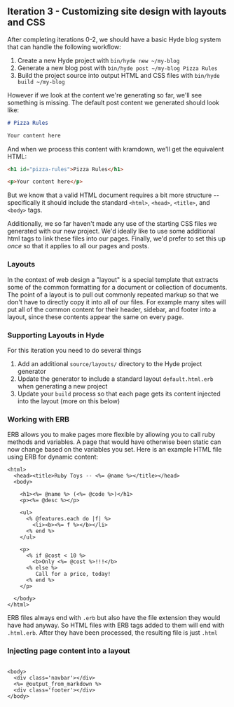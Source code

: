 ## Iteration 3 - Customizing site design with layouts and CSS

After completing iterations 0-2, we should have a basic Hyde blog system that can handle the following workflow:

1. Create a new Hyde project with `bin/hyde new ~/my-blog`
2. Generate a new blog post with `bin/hyde post ~/my-blog Pizza Rules`
3. Build the project source into output HTML and CSS files with `bin/hyde build ~/my-blog`

However if we look at the content we're generating so far, we'll see something is missing. The default post content we generated should look like:

```markdown
# Pizza Rules

Your content here
```

And when we process this content with kramdown, we'll get the equivalent HTML:

```html
<h1 id="pizza-rules">Pizza Rules</h1>

<p>Your content here</p>
```

But we know that a valid HTML document requires a bit more structure -- specifically it should include the standard `<html>`, `<head>`, `<title>`, and `<body>` tags.

Additionally, we so far haven't made any use of the starting CSS files we generated with our new project. We'd ideally like to use some additional html tags to link these files into our pages. Finally, we'd prefer to set this up _once_ so that it applies to all our pages and posts.

### Layouts

In the context of web design a "layout" is a special template that extracts some of the common formatting for a document or collection of documents. The point of a layout is to pull out commonly repeated markup so that we don't have to directly copy it into all of our files. For example many sites will put all of the common content for their header, sidebar, and footer into a layout, since these contents appear the same on every page.

### Supporting Layouts in Hyde

For this iteration you need to do several things

1. Add an additional `source/layouts/` directory to the Hyde project generator
2. Update the generator to include a standard layout `default.html.erb` when generating a new project
3. Update your `build` process so that each page gets its content injected into the layout (more on this below)


### Working with ERB

ERB allows you to make pages more flexible by allowing you to call ruby methods and variables. A page that would have otherwise been static can now change based on the variables you set. Here is an example HTML file using ERB for dynamic content:

```erb
<html>
  <head><title>Ruby Toys -- <%= @name %></title></head>
  <body>

    <h1><%= @name %> (<%= @code %>)</h1>
    <p><%= @desc %></p>

    <ul>
      <% @features.each do |f| %>
        <li><b><%= f %></b></li>
      <% end %>
    </ul>

    <p>
      <% if @cost < 10 %>
        <b>Only <%= @cost %>!!!</b>
      <% else %>
         Call for a price, today!
      <% end %>
    </p>

  </body>
</html>
```

ERB files always end with `.erb` but also have the file extension they would have had anyway. So HTML files with ERB tags added to them will end with `.html.erb`. After they have been processed, the resulting file is just `.html`

### Injecting page content into a layout

```erb

<body>
  <div class='navbar'></div>
  <%= @output_from_markdown %>
  <div class='footer'></div>
</body>
